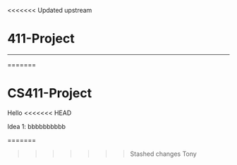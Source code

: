 <<<<<<< Updated upstream
# 411-Project
---------------------------


=======
# CS411-Project

Hello
<<<<<<< HEAD

Idea 1: bbbbbbbbbb

=======
>>>>>>> Stashed changes
>>>>>>> Tony
